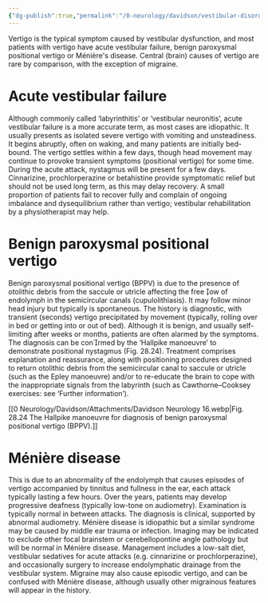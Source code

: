 ```yaml
---
{"dg-publish":true,"permalink":"/0-neurology/davidson/vestibular-disorders/","dgPassFrontmatter":true,"created":"2025-05-07T20:53:11.023+06:30","updated":"2025-06-13T00:09:27.793+06:30"}
---
```


Vertigo is the typical symptom caused by vestibular dysfunction, and most patients with vertigo have acute vestibular failure, benign paroxysmal positional vertigo or Ménière's disease. Central (brain) causes of vertigo are rare by comparison, with the exception of migraine.

# Acute vestibular failure
Although commonly called ‘labyrinthitis’ or ‘vestibular neuronitis’, acute vestibular failure is a more accurate term, as most cases are idiopathic. It usually presents as isolated severe vertigo with vomiting and unsteadiness. It begins abruptly, often on waking, and many patients are initially bed-bound. The vertigo settles within a few days, though head movement may continue to provoke transient symptoms (positional vertigo) for some time. During the acute attack, nystagmus will be present for a few days. Cinnarizine, prochlorperazine or betahistine provide symptomatic relief
but should not be used long term, as this may delay recovery. A small proportion of patients fail to recover fully and complain of ongoing imbalance and dysequilibrium rather than vertigo; vestibular rehabilitation by a physiotherapist may help.

# Benign paroxysmal positional vertigo
Benign paroxysmal positional vertigo (BPPV) is due to the presence of otolithic debris from the saccule or utricle affecting the free ow of endolymph in the semicircular canals (cupulolithiasis). It may follow minor head injury but typically is spontaneous. The history is diagnostic, with transient (seconds) vertigo precipitated by movement (typically, rolling over in bed or getting into or out of bed). Although it is benign, and usually self-limiting after weeks or months, patients are often alarmed by the symptoms. The diagnosis can be conrmed by the ‘Hallpike manoeuvre’ to demonstrate positional nystagmus (Fig. 28.24). Treatment comprises explanation and reassurance, along with positioning procedures designed to return otolithic debris from the semicircular canal to saccule or utricle (such as the Epley manoeuvre) and/or to re-educate the brain to cope with the inappropriate signals from the labyrinth (such as Cawthorne–Cooksey exercises: see ‘Further information’).

[[0 Neurology/Davidson/Attachments/Davidson Neurology 16.webp|Fig. 28.24 The Hallpike manoeuvre for diagnosis of benign paroxysmal positional vertigo (BPPV).]]

# Ménière disease
This is due to an abnormality of the endolymph that causes episodes of vertigo accompanied by tinnitus and fullness in the ear, each attack typically lasting a few hours. Over the years, patients may develop progressive deafness (typically low-tone on audiometry). Examination is typically normal in between attacks. The diagnosis is clinical, supported by abnormal audiometry. Ménière disease is idiopathic but a similar syndrome may be caused by middle ear trauma or infection. Imaging may be indicated to exclude other focal brainstem or cerebellopontine angle pathology but will be normal in Ménière disease. Management includes a low-salt diet, vestibular sedatives for acute attacks (e.g. cinnarizine or prochlorperazine), and occasionally surgery to increase endolymphatic drainage from the vestibular system. Migraine may also cause episodic vertigo, and can be confused with Ménière disease, although usually other migrainous features will appear in the history.